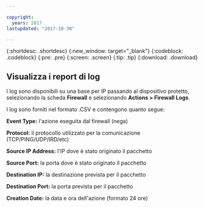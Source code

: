 ```yaml
---

copyright:
  years: 2017
lastupdated: "2017-10-30"

---
```


{:shortdesc: .shortdesc}
{:new_window: target="_blank"}
{:codeblock: .codeblock}
{:pre: .pre}
{:screen: .screen}
{:tip: .tip}
{:download: .download}

## Visualizza i report di log 

I log sono disponibili su una base per IP passando al dispositivo protetto, selezionando la scheda **Firewall** e selezionando **Actions > Firewall Logs**. 

I log sono forniti nel formato .CSV e contengono quanto segue: 

**Event Type:** l'azione eseguita dal firewall (nega) 

**Protocol:** il protocollo utilizzato per la comunicazione (TCP/PING/UDP/IRD/etc) 

**Source IP Address:** l'IP dove è stato originato il pacchetto 

**Source Port:** la porta dove è stato originato il pacchetto 

**Destination IP:** la destinazione prevista per il pacchetto 

**Destination Port:** la porta prevista per il pacchetto 

**Creation Date:** la data e ora dell'azione (formato 24 ore) 
